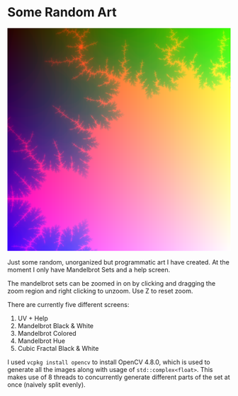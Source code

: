 # Some Random Art

![Simple Colored Mandelbrot Set, Zoomed](./Example.png)

Just some random, unorganized but programmatic art I have created. At the moment I only have Mandelbrot Sets and a help screen.

The mandelbrot sets can be zoomed in on by clicking and dragging the zoom region and right clicking to unzoom. Use Z to reset zoom.

There are currently five different screens:
1. UV + Help
2. Mandelbrot Black & White
3. Mandelbrot Colored
4. Mandelbrot Hue
5. Cubic Fractal Black & White

I used `vcpkg install opencv` to install OpenCV 4.8.0, which is used to generate all the images along with usage of `std::complex<float>`. This makes use of 8 threads to concurrently generate different parts of the set at once (naively split evenly).